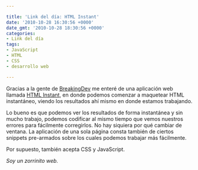```yaml
---

title: 'Link del día: HTML Instant'
date: '2010-10-28 16:30:56 +0000'
date_gmt: '2010-10-28 18:30:56 +0000'
categories:
- Link del día
tags:
- JavaScript
- HTML
- CSS
- desarrollo web

---
```


Gracias a la gente de [BreakingDev](http://twitter.com/BreakingDev) me enteré de una aplicación web llamada [HTML Instant](http://www.htmlinstant.com/), en donde podemos comenzar a maquetear HTML instantáneo, viendo los resultados ahí mismo en donde estamos trabajando.

Lo bueno es que podemos ver los resultados de forma instantánea y sin mucho trabajo, podemos codificar al mismo tiempo que vemos nuestros errores para fácilmente corregirlos. No hay siquiera por qué cambiar de ventana. La aplicación de una sola página consta también de ciertos snippets pre-armados sobre los cuales podemos trabajar más fácilmente.

Por supuesto, también acepta CSS y JavaScript.

_Soy un zorrinito web._
